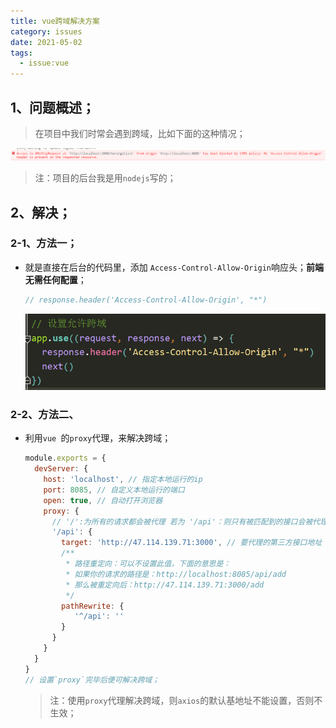 ```yaml
---
title: vue跨域解决方案
category: issues
date: 2021-05-02
tags:
  - issue:vue
---
```


## 1、问题概述；

> 在项目中我们时常会遇到跨域，比如下面的这种情况；

![1594785600774](assets/1594785600774.png)

> 注：项目的后台我是用`nodejs`写的；

## 2、解决；

### 2-1、方法一；

- 就是直接在后台的代码里，添加 `Access-Control-Allow-Origin`响应头；**前端无需任何配置**；

  ```js
  // response.header('Access-Control-Allow-Origin', "*")
  ```

  ![1594785832204](assets/1594785832204.png)

### 2-2、方法二、

- 利用`vue `的`proxy`代理，来解决跨域；

  ```js
  module.exports = {
    devServer: {
      host: 'localhost', // 指定本地运行的ip
      port: 8085, // 自定义本地运行的端口
      open: true, // 自动打开浏览器
      proxy: {
        // '/':为所有的请求都会被代理 若为 '/api'：则只有被匹配到的接口会被代理；
        '/api': {
          target: 'http://47.114.139.71:3000', // 要代理的第三方接口地址
          /**
           * 路径重定向：可以不设置此值，下面的意思是：
           * 如果你的请求的路径是：http://localhost:8085/api/add
           * 那么被重定向后：http://47.114.139.71:3000/add
           */
          pathRewrite: {
             '^/api': ''
          }
        }
      }
    }
  }
  // 设置`proxy`完毕后便可解决跨域；
  ```

  > 注：使用`proxy`代理解决跨域，则`axios`的默认基地址不能设置，否则不生效；
